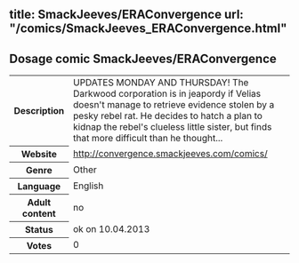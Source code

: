 title: SmackJeeves/ERAConvergence
url: "/comics/SmackJeeves_ERAConvergence.html"
---
Dosage comic SmackJeeves/ERAConvergence
-----------------------------------------

<table class="comicinfo">
<tr>
<th>Description</th><td>UPDATES MONDAY AND THURSDAY! The Darkwood corporation is in jeapordy if Velias doesn't manage to retrieve evidence stolen by a pesky rebel rat. He decides to hatch a plan to kidnap the rebel's clueless little sister, but finds that more difficult than he thought...</td>
</tr>
<tr>
<th>Website</th><td><a href="http://convergence.smackjeeves.com/comics/">http://convergence.smackjeeves.com/comics/</a></td>
</tr>
<tr>
<th>Genre</th><td>Other</td>
</tr>
<tr>
<th>Language</th><td>English</td>
</tr>
<tr>
<th>Adult content</th><td>no</td>
</tr>
<tr>
<th>Status</th><td>ok on 10.04.2013</td>
</tr>
<tr>
<th>Votes</th><td>0</div></td>
</tr>
</table>
